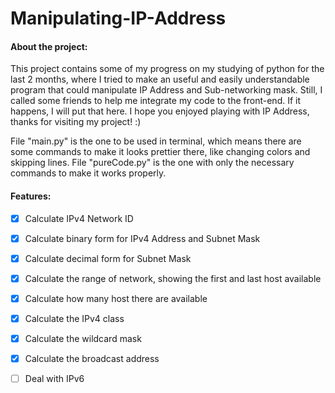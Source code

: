 # Manipulating-IP-Address

#### About the project:
This project contains some of my progress on my studying of python for the last 2 months, where I tried to make an useful and easily  understandable program that could manipulate IP Address and Sub-networking mask. Still, I called some friends to help me integrate my code to the front-end. If it happens, I will put that here. I hope you enjoyed playing with IP Address, thanks for visiting my project! :)

File "main.py" is the one to be used in terminal, which means there are some commands to make it looks prettier there, like changing colors and skipping lines. 
File "pureCode.py" is the one with only the necessary commands to make it works properly.

#### Features:

- [x] Calculate IPv4 Network ID

- [x] Calculate binary form for IPv4 Address and Subnet Mask

- [x] Calculate decimal form for Subnet Mask

- [x] Calculate the range of network, showing the first and last host available

- [x] Calculate how many host there are available

- [x] Calculate the IPv4 class

- [x] Calculate the wildcard mask

- [x] Calculate the broadcast address

- [ ] Deal with IPv6
